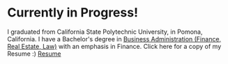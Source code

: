 # Currently in Progress!
I graduated from California State Polytechnic University, in Pomona, California. I have a Bachelor's degree in [Business Administration (Finance, Real Estate, Law)](https://www.cpp.edu/cba/finance-real-estate-and-law/curriculum/index.shtml) with an emphasis in Finance.
Click here for a copy of my Resume :)  [Resume](https://drive.google.com/file/d/10dzOpTukhsimgHi068f0AaDHd1YWkunc/view?usp=sharing)
